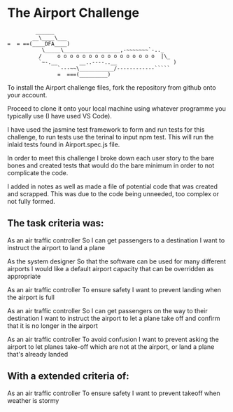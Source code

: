 The Airport Challenge
=================

```
         ______
        __\____\___
=  = ==(____DFA____)
           \_____\__________________,-~~~~~~~`-.._
          /     o o o o o o o o o o o o o o o o  |\_
          `~-.__       __..----..__                  )
                `---~~\___________/------------`````
                =  ===(_________)

```

To install the Airport challenge files, fork  the repository from github onto your account. 

Proceed to clone it onto your local machine using whatever programme you typically use (I have used VS Code).

I have used the jasmine test framework to form and run tests for this challenge, to run tests use the terinal to input npm test. This will run the inlaid tests found in Airport.spec.js file.

In order to meet this challenge I broke down each user story to the bare bones and created tests that would do the bare minimum in order to not complicate the code. 

I added in notes as well as made a file of potential code that was created and scrapped. This was due to the code being unneeded, too complex or not fully formed. 

The task criteria was:
------------------------
As an air traffic controller
So I can get passengers to a destination
I want to instruct the airport to land a plane

As the system designer
So that the software can be used for many different airports
I would like a default airport capacity that can be overridden as appropriate

As an air traffic controller
To ensure safety
I want to prevent landing when the airport is full

As an air traffic controller
So I can get passengers on the way to their destination
I want to instruct the airport to let a plane take off and confirm that it is no longer in the airport

As an air traffic controller
To avoid confusion
I want to prevent asking the airport to let planes take-off which are not at the airport, or land a plane that's already landed


With a extended criteria of:
---------------------------
As an air traffic controller
To ensure safety
I want to prevent takeoff when weather is stormy